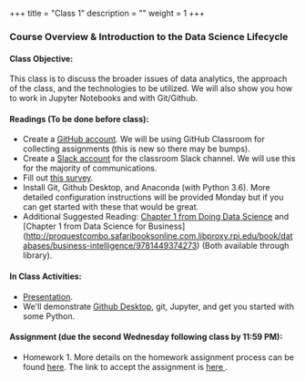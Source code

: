 +++
title = "Class 1"
description = ""
weight = 1
+++

### Course Overview & Introduction to the Data Science Lifecycle

#### Class Objective:
This class is to discuss the broader issues of data analytics, the approach of the class, and the technologies to be utilized.  We will also show you how to work in Jupyter Notebooks and with Git/Github.

#### Readings (To be done before class):
- Create a [GitHub account](https://github.com). We will be using GitHub Classroom for collecting assignments (this is new so there may be bumps).
- Create a [Slack account](https://join.slack.com/t/tf-f17/shared_invite/MjMwNzcwMTg1MzE5LTE1MDMzNTE2NzMtZWVhOGYxNWFmYQ) for the classroom Slack channel. We will use this for the majority of communications.
- Fill out [this survey](https://jasonkuruzovich.typeform.com/to/O8ZFWj).
- Install Git, Github Desktop, and Anaconda (with Python 3.6). More detailed configuration instructions will be provided Monday but if you can get started with these that would be great.
- Additional Suggested Reading: [Chapter 1 from Doing Data Science](http://proquestcombo.safaribooksonline.com.libproxy.rpi.edu/book/databases/9781449363871) and [Chapter 1 from Data Science for Business] (http://proquestcombo.safaribooksonline.com.libproxy.rpi.edu/book/databases/business-intelligence/9781449374273) (Both available through library).

#### In Class Activities:
- [Presentation](https://www.dropbox.com/s/tqqhi0bglzggdl8/01-introduction.pptx?dl=0).
- We'll demonstrate [Github Desktop](https://desktop.github.com), git, Jupyter, and get you started with some Python.


#### Assignment (due the second Wednesday following class by 11:59 PM):
- Homework 1. More details on the homework assignment process can be found [here](/mgmt6560/assignments/). The link to accept the assignment is [here ](https://classroom.github.com/a/J4JB1fpn).
